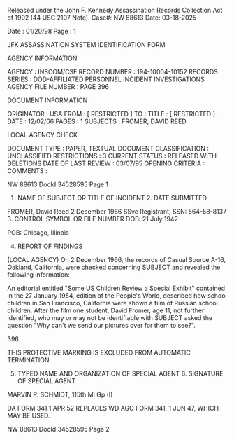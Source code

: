 Released under the John F. Kennedy
Assassination Records Collection Act of
1992 (44 USC 2107 Note). Case#: NW 88613
Date: 03-18-2025

Date : 01/20/98
Page : 1

JFK ASSASSINATION SYSTEM
IDENTIFICATION FORM

AGENCY INFORMATION

AGENCY : INSCOM/CSF
RECORD NUMBER : 194-10004-10152
RECORDS SERIES : DOD-AFFILIATED PERSONNEL INCIDENT INVESTIGATIONS
AGENCY FILE NUMBER : PAGE 396

DOCUMENT INFORMATION

ORIGINATOR : USA
FROM : [ RESTRICTED ]
TO :
TITLE : [ RESTRICTED ]
DATE : 12/02/66
PAGES : 1
SUBJECTS : FROMER, DAVID REED

LOCAL AGENCY CHECK

DOCUMENT TYPE : PAPER, TEXTUAL DOCUMENT
CLASSIFICATION : UNCLASSIFIED
RESTRICTIONS : 3
CURRENT STATUS : RELEASED WITH DELETIONS
DATE OF LAST REVIEW : 03/07/95
OPENING CRITERIA :
COMMENTS :

NW 88613 DocId:34528595 Page 1

1. NAME OF SUBJECT OR TITLE OF INCIDENT 2. DATE SUBMITTED

FROMER, David Reed 2 December 1966
SSvc Registrant, SSN: 564-58-8137 3. CONTROL SYMBOL OR FILE NUMBER
DOB: 21 July 1942

POB: Chicago, Illinois

4. REPORT OF FINDINGS

(LOCAL AGENCY) On 2 December 1966, the records of Casual Source
A-16, Oakland, California, were checked concerning SUBJECT and revealed the
following information:

An editorial entitled "Some US Children Review a Special Exhibit"
contained in the 27 January 1954, edition of the People's World, described
how school children in San Francisco, California were shown a film of Russian
school children. After the film one student, David Fromer, age 11, not further
identified, who may or may not be identifiable with SUBJECT asked the question
"Why can't we send our pictures over for them to see?".

396

THIS PROTECTIVE MARKING IS EXCLUDED
FROM AUTOMATIC TERMINATION

5. TYPED NAME AND ORGANIZATION OF SPECIAL AGENT 6. SIGNATURE OF SPECIAL AGENT

MARVIN P. SCHMIDT, 115th MI Gp (I)

DA FORM 341
1 APR 52 REPLACES WD AGO FORM 341, 1 JUN 47, WHICH MAY BE USED.

NW 88613 DocId:34528595 Page 2
